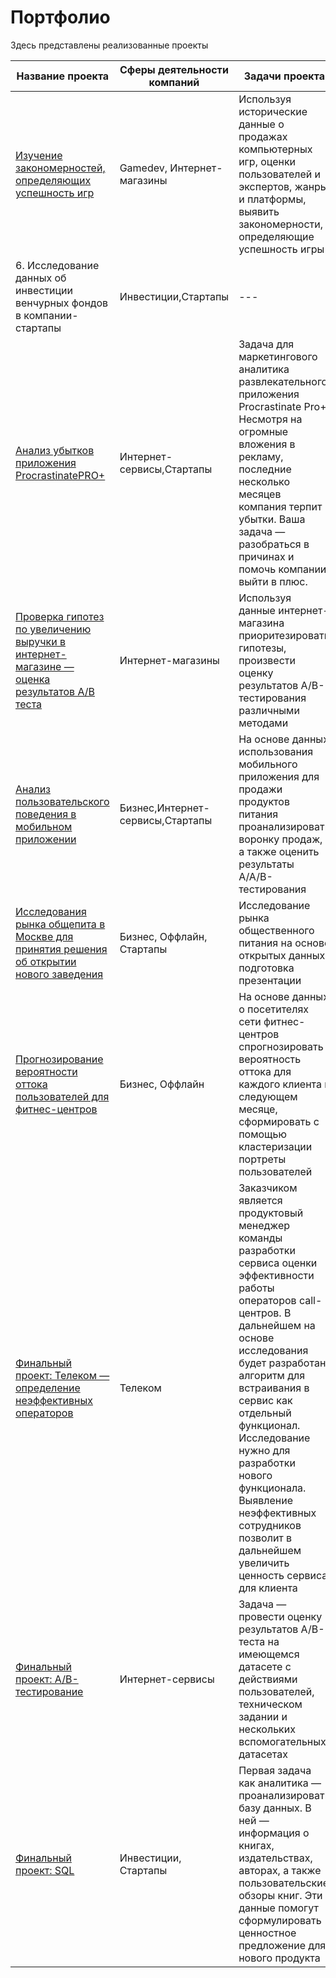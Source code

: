 # Портфолио
Здесь представлены реализованные проекты

|Название проекта|Сферы деятельности компаний|Задачи проекта|Стек|
|---|---|---|---|
| [Изучение закономерностей, определяющих успешность игр](https://github.com/a-dergilev/yandex_da/tree/main/pr%3A%20games)|Gamedev, Интернет-магазины| Используя исторические данные о продажах компьютерных игр, оценки пользователей и экспертов, жанры и платформы, выявить закономерности, определяющие успешность игры | `Matplotlib` `NumPy` `Pandas` `Python` |
|6. Исследование данных об инвестиции венчурных фондов в компании-стартапы|Инвестиции,Стартапы| --- | `PostgreSQL` `SQL` |
| [Анализ убытков приложения ProcrastinatePRO+](https://github.com/a-dergilev/yandex_da/tree/main/pr:%20buisness%20metrics)|Интернет-сервисы,Стартапы| Задача для маркетингового аналитика развлекательного приложения Procrastinate Pro+. Несмотря на огромные вложения в рекламу, последние несколько месяцев компания терпит убытки. Ваша задача — разобраться в причинах и помочь компании выйти в плюс. | `Matplotlib` `Pandas` `Python` `Seaborn` |
| [Проверка гипотез по увеличению выручки в интернет-магазине — оценка результатов A/B теста](https://github.com/a-dergilev/yandex_da/tree/main/pr:%20hypothesis%20testing) |Интернет-магазины| Используя данные интернет-магазина приоритезировать гипотезы, произвести оценку результатов A/B-тестирования различными методами | `Matplotlib` `Pandas` `Python` `SciPy` |
| [Анализ пользовательского поведения в мобильном приложении](https://github.com/a-dergilev/yandex_da/tree/main/pr:%20users%20behavior)|Бизнес,Интернет-сервисы,Стартапы| На основе данных использования мобильного приложения для продажи продуктов питания проанализировать воронку продаж, а также оценить результаты A/A/B-тестирования | `Matplotlib` `Pandas` `Plotly` `Python` `Seaborn` |
| [Исследования рынка общепита в Москве для принятия решения об открытии нового заведения](https://github.com/a-dergilev/yandex_da/tree/main/pr%3A%20food%20service) |Бизнес, Оффлайн, Стартапы| Исследование рынка общественного питания на основе открытых данных, подготовка презентации | `Pandas` `Plotly` `Python` `Seaborn` |
| [Прогнозирование вероятности оттока пользователей для фитнес-центров](https://github.com/a-dergilev/yandex_da/tree/main/pr:%20machine%20learning) | Бизнес, Оффлайн |На основе данных о посетителях сети фитнес-центров спрогнозировать вероятность оттока для каждого клиента в следующем месяце, сформировать с помощью кластеризации портреты пользователей| `Matplotlib` `Pandas` `Python` `Scikit-learn` `Seaborn`|
| [Финальный проект: Телеком — определение неэффективных операторов](https://github.com/a-dergilev/yandex_da/tree/main/final%20project:%20Telecom)|Телеком| Заказчиком является продуктовый менеджер команды разработки сервиса оценки эффективности работы операторов call-центров. В дальнейшем на основе исследования будет разработан алгоритм для встраивания в сервис как отдельный функционал. Исследование нужно для разработки нового функционала. Выявление неэффективных сотрудников позволит в дальнейшем увеличить ценность сервиса для клиента | `Python` `Pandas` `Matplotlib` `SciPy` `Plotly` `Seaborn` `Numpy` `Tableau` |
| [Финальный проект: A/B-тестирование](https://github.com/a-dergilev/yandex_da/tree/main/final%20project%3A%20AB-test) | Интернет-сервисы | Задача — провести оценку результатов A/B-теста на имеющемся датасете с действиями пользователей, техническом задании и нескольких вспомогательных датасетах | `Matplotlib` `Pandas` `Python` `SciPy` `Plotly` |
| [Финальный проект: SQL](https://github.com/a-dergilev/yandex_da/tree/main/final%20project:%20SQL) | Инвестиции, Стартапы | Первая задача как аналитика — проанализировать базу данных. В ней — информация о книгах, издательствах, авторах, а также пользовательские обзоры книг. Эти данные помогут сформулировать ценностное предложение для нового продукта | `PostgreSQL` `SQL` `SQLAlchemy` `Pandas` |
